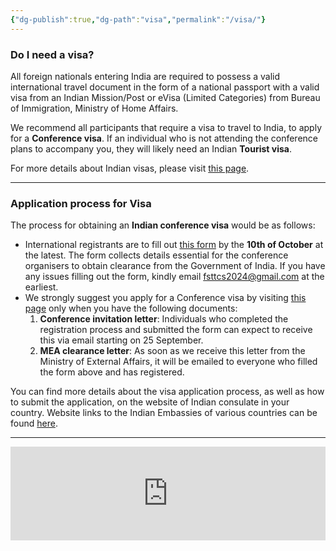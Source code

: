 ```yaml
---
{"dg-publish":true,"dg-path":"visa","permalink":"/visa/"}
---
```



### **Do I need a visa?**

All foreign nationals entering India are required to possess a valid international travel document in the form of a national passport with a valid visa from an Indian Mission/Post or eVisa (Limited Categories) from Bureau of Immigration, Ministry of Home Affairs.

We recommend all participants that require a visa to travel to India, to apply for a **Conference visa**. If an individual who is not attending the conference plans to accompany you, they will likely need an Indian **Tourist visa**.

For more details about Indian visas, please visit [this page](https://indianvisaonline.gov.in/).

---
### **Application process for Visa**

The process for obtaining an **Indian conference visa** would be as follows:

- International registrants are to fill out [this form](https://forms.gle/CDdbADAborPyzB887) by the **10th of October** at the latest. The form collects details essential for the conference organisers to obtain clearance from the Government of India. If you have any issues filling out the form, kindly email [fsttcs2024@gmail.com](mailto:fsttcs2024@gmail.com) at the earliest.
- We strongly suggest you apply for a Conference visa by visiting [this page](https://indianvisaonline.gov.in/) only when you have the following documents:
    1. **Conference invitation letter**: Individuals who completed the registration process and submitted the form can expect to receive this via email starting on 25 September.
    2. **MEA clearance letter**: As soon as we receive this letter from the Ministry of External Affairs, it will be emailed to everyone who filled the form above and has registered.

You can find more details about the visa application process, as well as how to submit the application, on the website of Indian consulate in your country. Website links to the Indian Embassies of various countries can be found [here](https://www.mea.gov.in/indian-missions-abroad-new.htm).

---

<iframe style="border:none;width:100%;" id="information-from-international-participants-s5kuxu" src="https://opnform.com/forms/information-from-international-participants-s5kuxu"></iframe><script type="text/javascript" onload="initEmbed('information-from-international-participants-s5kuxu')" src="https://opnform.com/widgets/iframe.min.js"></script>